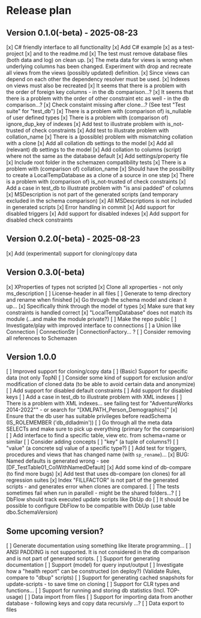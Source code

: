 ﻿# Release plan

## Version 0.1.0(-beta) - 2025-08-23

[x] C# friendly interface to all functionality
[x] Add C# example 
    [x] as a test-project 
    [x] and to the readme.md
[x] The test must remove database files (both data and log) on clean up. 
[x] The meta data for views is wrong when underlying columns has been changed. Experiment with drop and recreate all views from the views (possibly updated) definition.
    [x] Since views can depend on each other the dependency resolver must be used.
    [x] Indexes on views must also be recreated
[x] It seems that there is a problem with the order of foreign key columns - in the db comparison...?
[x] It seems that there is a problem with the order of other constraint etc as well - in the db comparison...?
[x] Check constaint missing after clone...? (See test "Test suite" for "test_db")
[x] There is a problem with (comparison of) is_nullable of user defined types
[x] There is a problem with (comparison of) ignore_dup_key of indexes 
[x] Add test to illustrate problem with is_not-trusted of check constraints
[x] Add test to illustrate problem with collation_name
[x] There is a (possible) problem with mismatching collation with a clone
    [x] Add all collation db settings to the model
    [x] Add all (relevant) db settings to the model
    [x] Add collation to columns (script) where not the same as the database default
    [x] Add settings/property file 
    [x] Include root folder in the schemazen compatibility tests
[x] There is a problem with (comparison of) collation_name
[x] Should have the possibility to create a LocalTempDatabase as a clone of a source in one step
[x] There is a problem with (comparison of) is_not-trusted of check constraints
[x] Add a case in test_db to illustrate problem with "is ansi padded" of columns
[x] MSDescription is not part of the generated scripts (and temporary excluded in the schema comparison)
[x] All MSDescriptions is not included in generated scripts
[x] Error handling in commit
[x] Add support for disabled triggers
[x] Add support for disabled indexes
[x] Add support for disabled check constraints

## Version 0.2.0(-beta) - 2025-08-23

[x] Add (experimental) support for cloning/copy data

## Version 0.3.0(-beta) 

[x] XProperties of types not scripted
[x] Clone all xproperties - not only ms_description
[ ] License-header in all files
[ ] Generate to temp directory and rename when finished
[x] Go through the schema model and clean it up... 
    [x] Specifically think through the model of types
[x] Make sure that key constraints is handled correct
[x] "LocalTempDatabase" does not match its module (...and make the module private?)
[ ] Make the repo public
[ ] Investigate/play with improved interface to connections
    [ ] a Union like Connection | ConnectionStr | ConnectionFactory... ?
[ ] Consider removing all references to Schemazen

## Version 1.0.0

[ ] Improved support for cloning/copy data
    [ ] (Basic) Support for specific data (not only TopN)
    [ ] Consider some kind of support for exclusion and/or modification of cloned data (to be able to avoid certain data and anonymize)
[ ] Add support for disabled default constraints
[ ] Add support for disabled keys
[ ] Add a case in test_db to illustrate problem with XML indexes
[ ] There is a problem with XML indexes... see failing test for "AdventureWorks 2014-2022"" - or search for "[XMLPATH_Person_Demographics]"
[x] Ensure that the db user has suitable privileges before readSchema (IS_ROLEMEMBER ('db_ddladmin'))
[ ] Go through all the meta data SELECTs and make sure to pick up everything (primary for the comparision)
[ ] Add interface to find a specific table, view etc. from schema+name or similar
[ ] Consider adding concepts 
    [ ] "key" (a tuple of columns?)
    [ ] "value" (a concrete sql value of a specific type?)
[ ] Add test for triggers, procedures and views that has changed name (with `sp_rename`)...
[x] BUG: Named defaults is generated wrong - see [DF_TestTable01_ColWithNamedDefault]
[x] Add some kind of db-compare (to find more bugs)
[x] Add test that uses db-compare (on clones) for all regression suites 
[x] Index "FILLFACTOR" is not part of the generated scripts - and generates error when clones are compared.
[ ] The tests sometimes fail when run in parallell - might be the shared folders...?
[ ] DbFlow should track executed update scripts like DbUp do
[ ] It should be possible to configure DbFlow to be compatible with DbUp (use table dbo.SchemaVersion) 

## Some upcoming version?

[ ] Generate documentation using something like literate programming... 
[ ] ANSI PADDING is not supported. It is not considered in the db comparison and is not part of generated scripts.
[ ] Support for generating documentation
[ ] Support (model) for query input/output
[ ] Investigate how a "health report" can be constructed (on deploy?) (Validate Rules, compare to "dbup" scripts)
[ ] Support for generating cached snapshots for update-scripts - to save time on cloning
[ ] Support for CLR types and functions...
[ ] Support for running and storing db statistics (Incl. TOP-usage)
[ ] Data import from files
[ ] Support for importing data from another database - following keys and copy data recursivly ...?
[ ] Data export to files

 